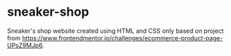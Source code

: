 # sneaker-shop
Sneaker's shop website created using HTML and CSS only based on project from https://www.frontendmentor.io/challenges/ecommerce-product-page-UPsZ9MJp6.
